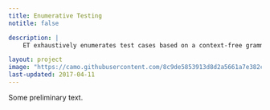 ```yaml
---
title: Enumerative Testing
notitle: false 

description: |
    ET exhaustively enumerates test cases based on a context-free grammar. It will generate small test cases first exploiting the small-scope hypothesis which states that "most bugs in software trigger on small inputs". Testing with small test cases has many unique benefits: tiny bug triggers, bounded guarantees, the ability to measure the evolution of a software.

layout: project
image: "https://camo.githubusercontent.com/8c9de5853913d8d2a5661a7e382cf9914b31e2542155e704ab22a3dcf59468b3/68747470733a2f2f77696e74657265642e6769746875622e696f2f696d672f45542f4c6f676f2f504e472f6c6f676f2e706e67"
last-updated: 2017-04-11
---
```


Some preliminary text.
